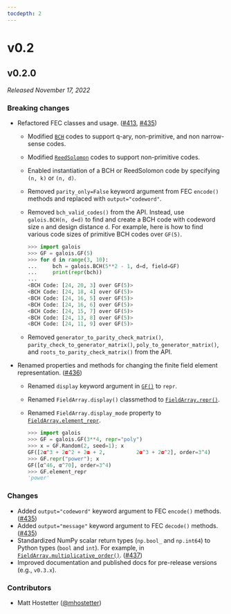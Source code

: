 ```yaml
---
tocdepth: 2
---
```


# v0.2

## v0.2.0

*Released November 17, 2022*

### Breaking changes

- Refactored FEC classes and usage. ([#413](https://github.com/mhostetter/galois/pull/413), [#435](https://github.com/mhostetter/galois/pull/435))
  - Modified [`BCH`](https://mhostetter.github.io/galois/v0.2.0/api/galois.BCH/) codes to support q-ary, non-primitive, and non narrow-sense codes.

  - Modified [`ReedSolomon`](https://mhostetter.github.io/galois/v0.2.0/api/galois.ReedSolomon/) codes to support non-primitive codes.

  - Enabled instantiation of a BCH or ReedSolomon code by specifying `(n, k)` or `(n, d)`.

  - Removed `parity_only=False` keyword argument from FEC `encode()` methods and replaced with `output="codeword"`.

  - Removed `bch_valid_codes()` from the API. Instead, use `galois.BCH(n, d=d)` to find and create a BCH code with codeword size `n` and design distance `d`. For example, here is how to find various code sizes of primitive BCH codes over `GF(5)`.

    ```python
    >>> import galois
    >>> GF = galois.GF(5)
    >>> for d in range(3, 10):
    ...     bch = galois.BCH(5**2 - 1, d=d, field=GF)
    ...     print(repr(bch))
    ...
    <BCH Code: [24, 20, 3] over GF(5)>
    <BCH Code: [24, 18, 4] over GF(5)>
    <BCH Code: [24, 16, 5] over GF(5)>
    <BCH Code: [24, 16, 6] over GF(5)>
    <BCH Code: [24, 15, 7] over GF(5)>
    <BCH Code: [24, 13, 8] over GF(5)>
    <BCH Code: [24, 11, 9] over GF(5)>
    ```
  - Removed `generator_to_parity_check_matrix()`, `parity_check_to_generator_matrix()`, `poly_to_generator_matrix()`, and `roots_to_parity_check_matrix()` from the API.

- Renamed properties and methods for changing the finite field element representation. ([#436](https://github.com/mhostetter/galois/pull/436))
  - Renamed `display` keyword argument in [`GF()`](https://mhostetter.github.io/galois/v0.2.0/api/galois.GF/) to `repr`.

  - Renamed `FieldArray.display()` classmethod to [`FieldArray.repr()`](https://mhostetter.github.io/galois/v0.2.0/api/galois.FieldArray.repr/).

  - Renamed `FieldArray.display_mode` property to [`FieldArray.element_repr`](https://mhostetter.github.io/galois/v0.2.0/api/galois.FieldArray.element_repr/).
    ```python
    >>> import galois
    >>> GF = galois.GF(3**4, repr="poly")
    >>> x = GF.Random(2, seed=1); x
    GF([2α^3 + 2α^2 + 2α + 2,          2α^3 + 2α^2], order=3^4)
    >>> GF.repr("power"); x
    GF([α^46, α^70], order=3^4)
    >>> GF.element_repr
    'power'
    ```

### Changes

- Added `output="codeword"` keyword argument to FEC `encode()` methods. ([#435](https://github.com/mhostetter/galois/pull/435))
- Added `output="message"` keyword argument to FEC `decode()` methods. ([#435](https://github.com/mhostetter/galois/pull/435))
- Standardized NumPy scalar return types (`np.bool_` and `np.int64`) to Python types (`bool` and `int`). For example, in [`FieldArray.multiplicative_order()`](https://mhostetter.github.io/galois/v0.2.0/api/galois.FieldArray.multiplicative_order/). ([#437](https://github.com/mhostetter/galois/pull/437))
- Improved documentation and published docs for pre-release versions (e.g., `v0.3.x`).

### Contributors

- Matt Hostetter ([@mhostetter](https://github.com/mhostetter))
